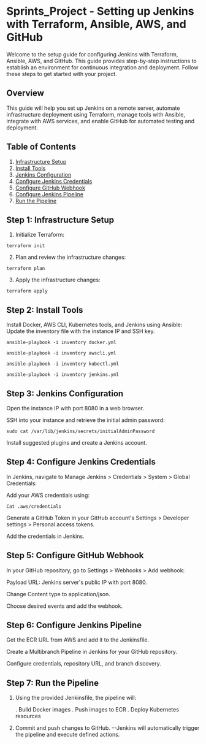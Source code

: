 # Sprints_Project - Setting up Jenkins with Terraform, Ansible, AWS, and GitHub

Welcome to the setup guide for configuring Jenkins with Terraform, Ansible, AWS, and GitHub. This guide provides step-by-step instructions to establish an environment for continuous integration and deployment. Follow these steps to get started with your project.

## Overview

This guide will help you set up Jenkins on a remote server, automate infrastructure deployment using Terraform, manage tools with Ansible, integrate with AWS services, and enable GitHub for automated testing and deployment.

## Table of Contents

1. [Infrastructure Setup](#step-1-infrastructure-setup)
2. [Install Tools](#step-2-install-tools)
3. [Jenkins Configuration](#step-3-jenkins-configuration)
4. [Configure Jenkins Credentials](#step-4-configure-jenkins-credentials)
5. [Configure GitHub Webhook](#step-5-configure-github-webhook)
6. [Configure Jenkins Pipeline](#step-6-configure-jenkins-pipeline)
7. [Run the Pipeline](#step-7-run-the-pipeline)

## Step 1: Infrastructure Setup

1. Initialize Terraform:
```shell
terraform init
```
2. Plan and review the infrastructure changes:
 
```shell
terraform plan
```
3. Apply the infrastructure changes:
   
```shell
terraform apply
```

## Step 2: Install Tools
Install Docker, AWS CLI, Kubernetes tools, and Jenkins using Ansible:
Update the inventory file with the instance IP and SSH key.

```shell
ansible-playbook -i inventory docker.yml
```
```shell
ansible-playbook -i inventory awscli.yml
```
```shell
ansible-playbook -i inventory kubectl.yml
```
```shell
ansible-playbook -i inventory jenkins.yml
```

## Step 3: Jenkins Configuration
Open the instance IP with port 8080 in a web browser.

SSH into your instance and retrieve the initial admin password:

```shell
sudo cat /var/lib/jenkins/secrets/initialAdminPassword
```

Install suggested plugins and create a Jenkins account.

## Step 4: Configure Jenkins Credentials
In Jenkins, navigate to Manage Jenkins > Credentials > System > Global Credentials:

Add your AWS credentials using:

```shell
Cat .aws/credentials
```
Generate a GitHub Token in your GitHub account's Settings > Developer settings > Personal access tokens.

Add the credentials in Jenkins.

## Step 5: Configure GitHub Webhook
In your GitHub repository, go to Settings > Webhooks > Add webhook:

Payload URL: Jenkins server's public IP with port 8080.

Change Content type to application/json.

Choose desired events and add the webhook.

## Step 6: Configure Jenkins Pipeline
Get the ECR URL from AWS and add it to the Jenkinsfile.

Create a Multibranch Pipeline in Jenkins for your GitHub repository.

Configure credentials, repository URL, and branch discovery.

## Step 7: Run the Pipeline
1. Using the provided Jenkinsfile, the pipeline will:
   
   . Build Docker images
   . Push images to ECR
   . Deploy Kubernetes resources
   
3. Commit and push changes to GitHub.
  --Jenkins will automatically trigger the pipeline and execute defined actions.
